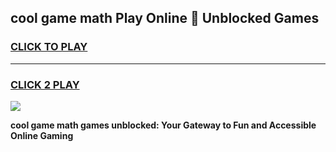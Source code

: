 
## cool game math Play Online 👋 Unblocked Games
<h3>
<a href="https://news.freeplayer.one?title=cool_game_math&ref=17CMG">CLICK TO PLAY</a></h3>
<hr>

<h3>
<a href="https://news.freeplayer.one?title=cool_game_math&ref=17CMG">CLICK 2 PLAY</a>
  
</h3>

<a href="https://news.freeplayer.one?title=cool_game_math&ref=17CMG/"><img src="https://clearcache.store/games.png"></a>


**cool game math games unblocked: Your Gateway to Fun and Accessible Online Gaming**
